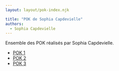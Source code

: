```yaml
---
layout: layout/pok-index.njk

title: "POK de Sophia Capdevielle"
authors:
  - Sophia Capdevielle
---
```


Ensemble des POK réalisés par Sophia Capdevielle.

- [POK 1](./temps-1)
- [POK 2](./temps-2)
- [POK 3](./temps-3)
